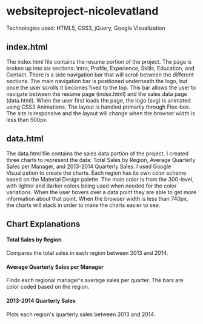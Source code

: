 # websiteproject-nicolevatland
Technologies used: HTML5, CSS3, jQuery, Google Visualization


index.html
--------
The index.html file contains the resume portion of the project. The page is broken up into six sections: Intro, Profile, Experience, Skills, Education, and Contact. There is a side navigation bar that will scroll between the different sections. The main navigation bar is positioned underneath the logo, but once the user scrolls it becomes fixed to the top. This bar allows the user to navigate between the resume page (index.html) and the sales data page (data.html). When the user first loads the page, the logo (svg) is animated using CSS3 Animations. The layout is handled primarily through Flex-box. The site is responsive and the layout will change when the browser width is less than 500px.


data.html
--------
The data.html file contains the sales data portion of the project. I created three charts to represent the data: Total Sales by Region, Average Quarterly Sales per Manager, and 2013-2014 Quarterly Sales. I used Google Visualization to create the charts. Each region has its own color scheme based on the Material Design palette. The main color is from the 300-level, with lighter and darker colors being used when needed for the color variations. When the user hovers over a data point they are able to get more information about that point. When the browser width is less than 740px, the charts will stack in order to make the charts easier to see. 

## Chart Explanations 
#### Total Sales by Region
Compares the total sales in each region  between 2013 and 2014.
#### Average Quarterly Sales per Manager
Finds each regional manager's average sales per quarter. The bars are color coded based on the region.
#### 2013-2014 Quarterly Sales
Plots each region's quarterly sales between 2013 and 2014.
